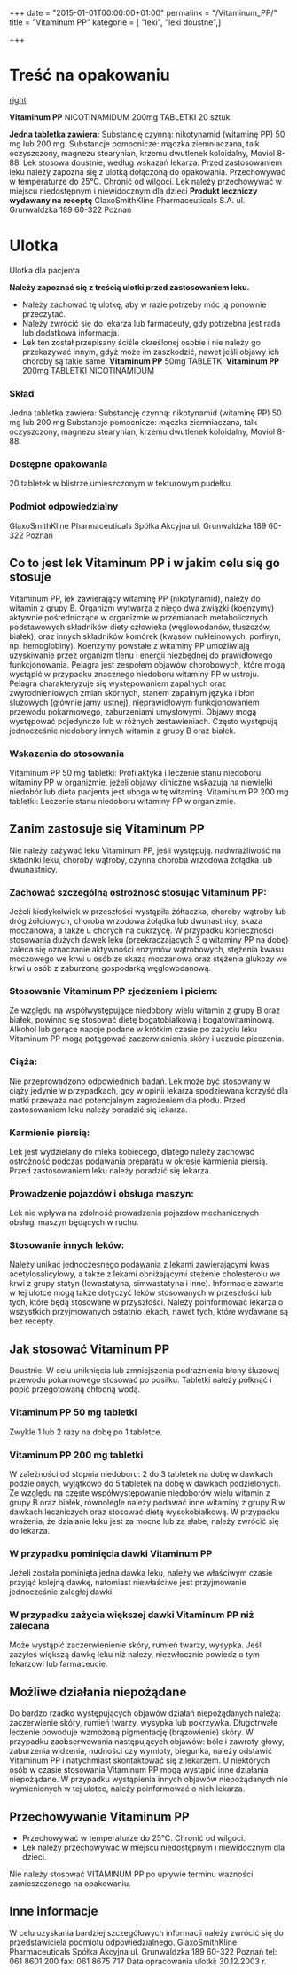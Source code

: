 +++
date = "2015-01-01T00:00:00+01:00"
permalink = "/Vitaminum_PP/"
title = "Vitaminum PP"
kategorie = [ "leki", "leki doustne",]

+++

Treść na opakowaniu
===================

[right](/Grafika:Vitaminum_PP.jpg "wikilink")

**Vitaminum PP**
NICOTINAMIDUM
200mg TABLETKI
20 sztuk

**Jedna tabletka zawiera:**
Substancję czynną: nikotynamid (witaminę PP) 50 mg lub 200 mg. Substancje pomocnicze: mączka ziemniaczana, talk oczyszczony, magnezu stearynian, krzemu dwutlenek koloidalny, Moviol 8-88.
Lek stosowa doustnie, według wskazań lekarza.
Przed zastosowaniem leku należy zapozna się z ulotką dołączoną do opakowania.
Przechowywać w temperaturze do 25°C. Chronić od wilgoci.
Lek należy przechowywać w miejscu niedostępnym i niewidocznym dla dzieci
**Produkt leczniczy wydawany na receptę**
GlaxoSmithKline Pharmaceuticals S.A.
ul. Grunwaldzka 189
60-322 Poznań

Ulotka
======

Ulotka dla pacjenta

**Należy zapoznać się z treścią ulotki przed zastosowaniem leku.**
- Należy zachować tę ulotkę, aby w razie potrzeby móc ją ponownie przeczytać.
- Należy zwrócić się do lekarza lub farmaceuty, gdy potrzebna jest rada lub dodatkowa informacja.
- Lek ten został przepisany ściśle określonej osobie i nie należy go przekazywać innym, gdyż może im zaszkodzić, nawet jeśli objawy ich choroby są takie same.
**Vitaminum PP** 50mg TABLETKI
**Vitaminum PP** 200mg TABLETKI
NICOTINAMIDUM

### Skład

Jedna tabletka zawiera:
Substancję czynną: nikotynamid (witaminę PP) 50 mg lub 200 mg Substancje pomocnicze: mączka ziemniaczana, talk oczyszczony, magnezu stearynian, krzemu dwutlenek koloidalny, Moviol 8-88.

### Dostępne opakowania

20 tabletek w blistrze umieszczonym w tekturowym pudełku.

### Podmiot odpowiedzialny

GlaxoSmithKline Pharmaceuticals Spółka Akcyjna ul. Grunwaldzka 189 60-322 Poznań

Co to jest lek Vitaminum PP i w jakim celu się go stosuje
---------------------------------------------------------

Vitaminum PP, lek zawierający witaminę PP (nikotynamid), należy do witamin z grupy B. Organizm wytwarza z niego dwa związki (koenzymy) aktywnie pośredniczące w organizmie w przemianach metabolicznych podstawowych składników diety człowieka (węglowodanów, tłuszczów, białek), oraz innych składników komórek (kwasów nukleinowych, porfiryn, np. hemoglobiny). Koenzymy powstałe z witaminy PP umożliwiają uzyskiwanie przez organizm tlenu i energii niezbędnej do prawidłowego funkcjonowania. Pelagra jest zespołem objawów chorobowych, które mogą wystąpić w przypadku znacznego niedoboru witaminy PP w ustroju. Pelagra charakteryzuje się występowaniem zapalnych oraz zwyrodnieniowych zmian skórnych, stanem zapalnym języka i błon śluzowych (głównie jamy ustnej), nieprawidłowym funkcjonowaniem przewodu pokarmowego, zaburzeniami umysłowymi. Objawy mogą występować pojedynczo lub w różnych zestawieniach. Często występują jednocześnie niedobory innych witamin z grupy B oraz białek.

### Wskazania do stosowania

Vitaminum PP 50 mg tabletki:
Profilaktyka i leczenie stanu niedoboru witaminy PP w organizmie, jeżeli objawy kliniczne wskazują na niewielki niedobór lub dieta pacjenta jest uboga w tę witaminę. Vitaminum PP 200 mg tabletki: Leczenie stanu niedoboru witaminy PP w organizmie.

Zanim zastosuje się Vitaminum PP
--------------------------------

Nie należy zażywać leku Vitaminum PP, jeśli występują. nadwrażliwość na składniki leku, choroby wątroby, czynna choroba wrzodowa żołądka lub dwunastnicy.

### Zachować szczególną ostrożność stosując Vitaminum PP:

Jeżeli kiedykolwiek w przeszłości wystąpiła żółtaczka, choroby wątroby lub dróg żółciowych, choroba wrzodowa żołądka lub dwunastnicy, skaza moczanowa, a także u chorych na cukrzycę. W przypadku konieczności stosowania dużych dawek leku (przekraczających 3 g witaminy PP na dobę) zaleca się oznaczanie aktywności enzymów wątrobowych, stężenia kwasu moczowego we krwi u osób ze skazą moczanowa oraz stężenia glukozy we krwi u osób z zaburzoną gospodarką węglowodanową.

### Stosowanie Vitaminum PP zjedzeniem i piciem:

Ze względu na współwystępujące niedobory wielu witamin z grupy B oraz białek, powinno się stosować dietę bogatobiałkową i bogatowitaminową.
Alkohol lub gorące napoje podane w krótkim czasie po zażyciu leku Vitaminum PP mogą potęgować zaczerwienienia skóry i uczucie pieczenia.

### Ciąża:

Nie przeprowadzono odpowiednich badań. Lek może być stosowany w ciąży jedynie w przypadkach, gdy w opinii lekarza spodziewana korzyść dla matki przeważa nad potencjalnym zagrożeniem dla płodu. Przed zastosowaniem leku należy poradzić się lekarza.

### Karmienie piersią:

Lek jest wydzielany do mleka kobiecego, dlatego należy zachować ostrożność podczas podawania preparatu w okresie karmienia piersią.
Przed zastosowaniem leku należy poradzić się lekarza.

### Prowadzenie pojazdów i obsługa maszyn:

Lek nie wpływa na zdolność prowadzenia pojazdów mechanicznych i obsługi maszyn będących w ruchu.

### Stosowanie innych leków:

Należy unikać jednoczesnego podawania z lekami zawierającymi kwas acetylosalicylowy, a także z lekami obniżającymi stężenie cholesterolu we krwi z grupy statyn (Iowastatyna, simwastatyna i inne).
Informacje zawarte w tej ulotce mogą także dotyczyć leków stosowanych w przeszłości lub tych, które będą stosowane w przyszłości.
Należy poinformować lekarza o wszystkich przyjmowanych ostatnio lekach, nawet tych, które wydawane są bez recepty.

Jak stosować Vitaminum PP
-------------------------

Doustnie. W celu uniknięcia lub zmniejszenia podrażnienia błony śluzowej przewodu pokarmowego stosować po posiłku. Tabletki należy połknąć i popić przegotowaną chłodną wodą.

### Vitaminum PP 50 mg tabletki

Zwykle 1 lub 2 razy na dobę po 1 tabletce.

### Vitaminum PP 200 mg tabletki

W zależności od stopnia niedoboru: 2 do 3 tabletek na dobę w dawkach podzielonych, wyjątkowo do 5 tabletek na dobę w dawkach podzielonych.
Ze względu na częste współwystępowanie niedoborów wielu witamin z grupy B oraz białek, równolegle należy podawać inne witaminy z grupy B w dawkach leczniczych oraz stosować dietę wysokobiałkową.
W przypadku wrażenia, że działanie leku jest za mocne lub za słabe, należy zwrócić się do lekarza.

### W przypadku pominięcia dawki Vitaminum PP

Jeżeli została pominięta jedna dawka leku, należy we właściwym czasie przyjąć kolejną dawkę, natomiast niewłaściwe jest przyjmowanie jednocześnie zaległej dawki.

### W przypadku zażycia większej dawki Vitaminum PP niż zalecana

Może wystąpić zaczerwienienie skóry, rumień twarzy, wysypka. Jeśli zażyłeś większą dawkę leku niż należy, niezwłocznie powiedz o tym lekarzowi lub farmaceucie.

Możliwe działania niepożądane
-----------------------------

Do bardzo rzadko występujących objawów działań niepożądanych należą: zaczerwienie skóry, rumień twarzy, wysypka lub pokrzywka. Długotrwałe leczenie powoduje wzmożoną pigmentację (brązowienie) skóry.
W przypadku zaobserwowania następujących objawów: bóle i zawroty głowy, zaburzenia widzenia, nudności czy wymioty, biegunka, należy odstawić Vitaminum PP i natychmiast skontaktować się z lekarzem. U niektórych osób w czasie stosowania Vitaminum PP mogą wystąpić inne działania niepożądane. W przypadku wystąpienia innych objawów niepożądanych nie wymienionych w tej ulotce, należy poinformować o nich lekarza.

Przechowywanie Vitaminum PP
---------------------------

-   Przechowywać w temperaturze do 25°C. Chronić od wilgoci.
-   Lek należy przechowywać w miejscu niedostępnym i niewidocznym dla dzieci.

Nie należy stosować VITAMINUM PP po upływie terminu ważności zamieszczonego na opakowaniu.

Inne informacje
---------------

W celu uzyskania bardziej szczegółowych informacji należy zwrócić się do przedstawiciela podmiotu odpowiedzialnego.
GlaxoSmithKline Pharmaceuticals Spółka Akcyjna
ul. Grunwaldzka 189
60-322 Poznań
tel: 061 8601 200 fax: 061 8675 717
Data opracowania ulotki: 30.12.2003 r.
